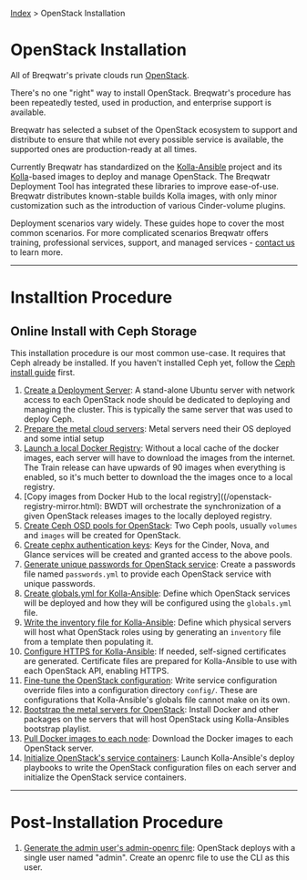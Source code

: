 [Index](/)
\> OpenStack Installation

# OpenStack Installation

All of Breqwatr's private clouds run [OpenStack](https://www.openstack.org/software/).

There's no one "right" way to install OpenStack. Breqwatr's procedure has
been repeatedly tested, used in production, and enterprise support is
available.

Breqwatr has selected a subset of the OpenStack ecosystem to support
and distribute to ensure that while not every possible service is available,
the supported ones are production-ready at all times.

Currently Breqwatr has standardized on the
[Kolla-Ansible](https://github.com/openstack/kolla-ansible) project and its
[Kolla](https://github.com/openstack/kolla)-based images to deploy and manage
OpenStack. The Breqwatr Deployment Tool has integrated these libraries to
improve ease-of-use. Breqwatr distributes known-stable builds Kolla images,
with only minor customization such as the introduction of various Cinder-volume
plugins.


Deployment scenarios vary widely. These guides hope to cover the most common
scenarios. For more complicated scenarios Breqwatr offers training,
professional services, support, and managed services - [contact us](mailto:sales@breqwatr.com)
to learn more.


---


# Installtion Procedure

## Online Install with Ceph Storage

This installation procedure is our most common use-case. It requires that
Ceph already be installed. If you haven't installed Ceph yet, follow the
[Ceph install guide](/ceph-install.html) first.

1. [Create a Deployment Server](/deployment-server.html): A stand-alone Ubuntu
   server with network access to each OpenStack node should be dedicated to
   deploying and managing the cluster. This is typically the same server that
   was used to deploy Ceph.
1. [Prepare the metal cloud servers](/openstack-server-setup.html):
   Metal servers need their OS deployed and some intial setup
1. [Launch a local Docker Registry](/registry.html): Without a local cache of
   the docker images, each server will have to download the images from the
   internet. The Train release can have upwards of 90 images when everything is
   enabled, so it's much better to download the the images once to a local
   registry.
1. [Copy images from Docker Hub to the local registry]((/openstack-registry-mirror.html):
   BWDT will orchestrate the synchronization of a given OpenStack releases
   images to the locally deployed registry.
1. [Create Ceph OSD pools for OpenStack](/ceph-pools.html): Two Ceph pools,
   usually `volumes` and `images` will be created for OpenStack.
1. [Create cephx authentication keys](/ceph-cephx-keys.html): Keys for the
   Cinder, Nova, and Glance services will be created and granted access to the
   above pools.
1. [Generate unique passwords for OpenStack service](/openstack-kolla-passwords.html):
   Create a passwords file named `passwords.yml` to provide each OpenStack
   service with unique passwords.
1. [Create globals.yml for Kolla-Ansible](/openstack-kolla-globals.html):
   Define which OpenStack services will be deployed and how they will be
   configured using the `globals.yml` file.
1. [Write the inventory file for Kolla-Ansible](/openstack-kolla-inventory.html):
   Define which physical servers will host what OpenStack roles using by
   generating an `inventory` file from a template then populating it.
1. [Configure HTTPS for Kolla-Ansible](/openstack-kolla-certificates.md):
   If needed, self-signed certificates are generated. Certificate files are
   prepared for Kolla-Ansible to use with each OpenStack API, enabling HTTPS.
1. [Fine-tune the OpenStack configuration](/openstack-kolla-config.html):
   Write service configuration override files into a configuration directory
   `config/`. These are configurations that Kolla-Ansible's globals file cannot
   make on its own.
1. [Bootstrap the metal servers for OpenStack](/openstack-kolla-bootstrap.html):
   Install Docker and other packages on the servers that will host OpenStack
   using Kolla-Ansibles bootstrap playlist.
1. [Pull Docker images to each node](/openstack-kolla-pull.html):
   Download the Docker images to each OpenStack server.
1. [Initialize OpenStack's service containers](/openstack-kolla-deploy.html):
   Launch Kolla-Ansible's deploy playbooks to write the OpenStack configuration
   files on each server and initialize the OpenStack service containers.

---

# Post-Installation Procedure

1. [Generate the admin user's admin-openrc file](): OpenStack deploys with a
   single user named "admin". Create an openrc file to use the CLI as this
   user.
